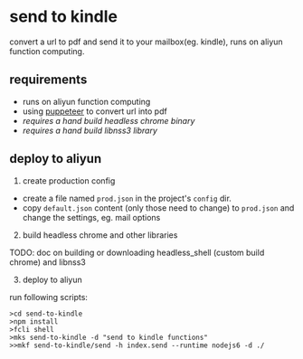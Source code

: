 # send to kindle

convert a url to pdf and send it to your mailbox(eg. kindle), runs on aliyun function computing.

## requirements
- runs on aliyun function computing
- using [puppeteer](https://github.com/GoogleChrome/puppeteer) to convert url into pdf
- *requires a hand build headless chrome binary*
- *requires a hand build libnss3 library*

## deploy to aliyun

1. create production config

  - create a file named `prod.json` in the project's `config` dir.
  - copy `default.json` content (only those need to change) to `prod.json` and change the settings, eg. mail options

2. build headless chrome and other libraries

  TODO: doc on building or downloading headless_shell (custom build chrome) and libnss3

3. deploy to aliyun

  run following scripts:
  ```shell
  >cd send-to-kindle
  >npm install
  >fcli shell
  >mks send-to-kindle -d "send to kindle functions"
  >>mkf send-to-kindle/send -h index.send --runtime nodejs6 -d ./
  ```
